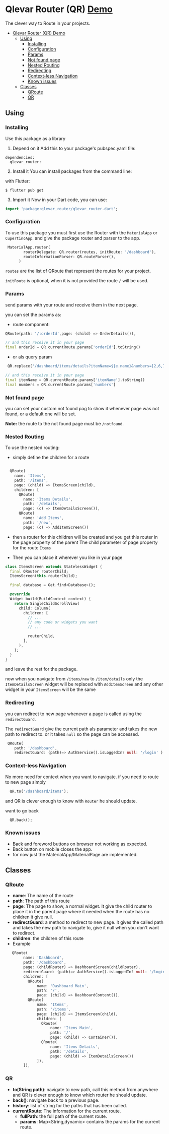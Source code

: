 # Qlevar Router (QR) [Demo](http://routerexample.qlevar.de)

The clever way to Route in your projects.

- [Qlevar Router (QR) Demo](#qlevar-router-qr-demo)
  - [Using](#using)  
    - [Installing](#Installing)
    - [Configuration](#configuration)
    - [Params](#params)
    - [Not found page](#not-found-page)
    - [Nested Routing](#nested-routing)
    - [Redirecting](#redirecting)
    - [Context-less Navigation](#context-less-navigation)
    - [Known issues](#known-issues)
  - [Classes](#classes)
    - [QRoute](#qroute)
    - [QR](#qr)

## Using

### Installing

Use this package as a library
1. Depend on it
Add this to your package's pubspec.yaml file:
``` 
dependencies:
  qlevar_router:
```   
2. Install it
You can install packages from the command line:

with Flutter:
``` 
$ flutter pub get
``` 

3. Import it
Now in your Dart code, you can use:

```dart
import 'package:qlevar_router/qlevar_router.dart';
```

### Configuration

To use this package you must first use the Router with the `MaterialApp` or `CupertinoApp`. and give the package router and parser to the app.

```dart
 MaterialApp.router(
        routerDelegate: QR.router(routes, initRoute: '/dashboard'),
        routeInformationParser: QR.routeParser(),
      )
```

`routes` are the list of QRoute that represent the routes for your project.

`initRoute` is optional, when it is not provided the route `/` will be used.

### Params

send params with your route and receive them in the next page.

you can set the params as:

- route component:

```dart
QRoute(path: '/:orderId',page: (child) => OrderDetails()),

// and this receive it in your page
final orderId = QR.currentRoute.params['orderId'].toString()
```

- or als query param

```dart
 QR.replace('/dashboard/items/details?itemName=${e.name}&numbers=[2,6,7]')

// and this receive it in your page
final itemName = QR.currentRoute.params['itemName'].toString()
final numbers = QR.currentRoute.params['numbers']
```

### Not found page

you can set your custom not found pag to show it whenever page was not found, or a default one will be set.

**Note:** the route to the not found page must be `/notfound`.

### Nested Routing

To use the nested routing:

- simply define the children for a route

```dart

  QRoute(
    name: 'Items',
    path: '/items',
    page: (child) => ItemsScreen(child),
    children: [
      QRoute(
        name: 'Items Details',
        path: '/details',
        page: (c) => ItemDetailsScreen()),
      QRoute(
        name: 'Add Items',
        path: '/new',
        page: (c) => AddItemScreen())

```

- then a router for this children will be created and you get this router in the page property of the parent
The child parameter of page property for the route `Items`

- Then you can place it wherever you like in your page

```dart
class ItemsScreen extends StatelessWidget {
  final QRouter routerChild;
  ItemsScreen(this.routerChild);

  final database = Get.find<Database>();

  @override
  Widget build(BuildContext context) {
    return SingleChildScrollView(
      child: Column(
        children: [
          // ...
          // any code or widgets you want
          // ...

          routerChild,
        ],
      ),
    );
  }
}

```

and leave the rest for the package.

now when you navigate from `/items/new` to `/item/details` only the `ItemDetailsScreen` widget will be replaced with `AddItemScreen` and any other widget in your `ItemsScreen` will be the same

### Redirecting

you can redirect to new page whenever a page is called using the `redirectGuard`.

The `redirectGuard` give the current path als parameter and takes the new path to redirect to.
or it takes `null` so the page can be accessed.

```dart
 QRoute(
    path: '/dashboard',
    redirectGuard: (path)=> AuthService().isLoggedIn? null: '/login' )
```

### Context-less Navigation

No more need for context when you want to navigate.
if you need to route to new page simply

```dart
  QR.to('/dashboard/items');
```

and QR is clever enough to know with `Router` he should update.

want to go back

```dart
  QR.back();
```

### Known issues

- Back and foreword buttons on browser not working as expected.
- Back button on mobile closes the app.
- for now just the MaterialApp/MaterialPage are implemented.

## Classes

### QRoute

- **name**:
The name of the route
- **path**:
The path of this route
- **page**:
The page to show, a normal widget.
It give the child router to place it in the parent page where it needed
when the route has no children it give null.
- **redirectGuard**: a method to redirect to new page.
it gives the called path and takes the new path to navigate to, give it null when you don't want to redirect.
- **children**: the children of this route
- Example

```dart
   QRoute(
        name: 'Dashboard',
        path: '/dashboard',
        page: (childRouter) => DashboardScreen(childRouter),
        redirectGuard: (path)=> AuthService().isLoggedIn? null: '/login',
        children: [
          QRoute(
              name: 'Dashboard Main',
              path: '/',
              page: (child) => DashboardContent()),
          QRoute(
              name: 'Items',
              path: '/items',
              page: (child) => ItemsScreen(child),
              children: [
                QRoute(
                    name: 'Items Main',
                    path: '/',
                    page: (child) => Container()),
                QRoute(
                    name: 'Items Details',
                    path: '/details',
                    page: (child) => ItemDetailsScreen())
              ]),
        ]),
```

### QR

- **to(String path)**: navigate to new path, call this method from anywhere and QR is clever enough to know which router he should update.
- **back()**: navigate back to a previous page.
- **history**: list of string for the paths that has been called.
- **currentRoute**: The information for the current route.
  - **fullPath**: the full path of the current route.
  - **params**: Map<String,dynamic> contains the params for the current route.
